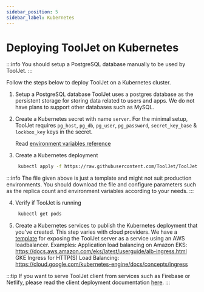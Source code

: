 ```yaml
---
sidebar_position: 5
sidebar_label: Kubernetes
---
```


# Deploying ToolJet on Kubernetes

:::info
You should setup a PostgreSQL database manually to be used by ToolJet.
:::

Follow the steps below to deploy ToolJet on a Kubernetes cluster.

1. Setup a PostgreSQL database
   ToolJet uses a postgres database as the persistent storage for storing data related to users and apps. We do not have plans to support other databases such as MySQL.

2. Create a Kubernetes secret with name `server`. For the minimal setup, ToolJet requires `pg_host`, `pg_db`, `pg_user`, `pg_password`, `secret_key_base` & `lockbox_key` keys in the secret.

   Read [environment variables reference](/docs/deployment/env-vars)

3. Create a Kubernetes deployment

   ```bash
    kubectl apply -f https://raw.githubusercontent.com/ToolJet/ToolJet/main/deploy/kubernetes/deployment.yaml
   ```

:::info
The file given above is just a template and might not suit production environments. You should download the file and configure parameters such as the replica count and environment variables according to your needs.
:::

4. Verify if ToolJet is running

   ```bash
    kubectl get pods
   ```

5. Create a Kubernetes services to publish the Kubernetes deployment that you've created. This step varies with cloud providers. We have a [template](https://raw.githubusercontent.com/ToolJet/ToolJet/main/deploy/kubernetes/service.yaml) for exposing the ToolJet server as a service using an AWS loadbalancer.
   Examples:
   Application load balancing on Amazon EKS: https://docs.aws.amazon.com/eks/latest/userguide/alb-ingress.html
   GKE Ingress for HTTP(S) Load Balancing: https://cloud.google.com/kubernetes-engine/docs/concepts/ingress

:::tip
If you want to serve ToolJet client from services such as Firebase or Netlify, please read the client deployment documentation [here](/docs/deployment/client).
:::
